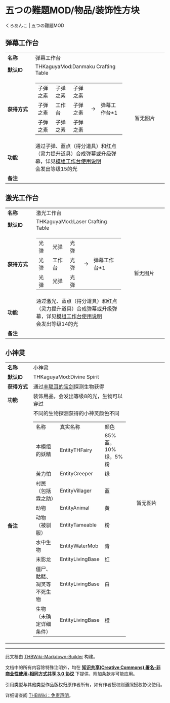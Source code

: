 # 五つの難題MOD/物品/装饰性方块

<!-- source html: G:\repos\THBWiki-Markdown-Builder\THBWikiMarkdown\Temp\main\4\47\ns0%3A%E4%BA%94%E3%81%A4%E3%81%AE%E9%9B%A3%E9%A1%8CMOD%2F%E7%89%A9%E5%93%81%2F%E8%A3%85%E9%A5%B0%E6%80%A7%E6%96%B9%E5%9D%97.html -->

くろあんこ | 五つの難題MOD

## 弹幕工作台

<table>
<tbody><tr><td style="width:120px;padding-left:7px;"><b>名称</b></td><td width="350">弹幕工作台</td><td rowspan="7" width="190"><center>暂无图片</center></td></tr>
<tr><td style="width:120px;padding-left:7px;"><b>默认ID</b></td><td>THKaguyaMod:Danmaku Crafting Table</td></tr><tr><td style="width:120px;padding-left:7px;"><b>获得方式</b></td><td><table>
<tbody><tr>
<td>子弹之素</td><td>子弹之素</td><td>子弹之素</td>
</tr>
<tr>
<td>子弹之素</td><td>工作台</td><td>子弹之素</td><td>→</td><td>弹幕工作台*1</td>
</tr>
<tr>
<td>子弹之素</td><td>子弹之素</td><td>子弹之素</td>
</tr>
</tbody></table></td></tr><tr><td style="width:120px;padding-left:7px;"><b>功能</b></td><td>通过子弹、蓝点（得分道具）和红点（灵力提升道具）合成弹幕或升级弹幕，详见<a href="./五つの難題MOD-工作台说明.md" title="五つの難題MOD/工作台说明">模组工作台使用说明</a><br>
会发出等级15的光</td></tr><tr><td style="width:120px;padding-left:7px;"><b>备注</b></td><td></td></tr></tbody></table>


## 激光工作台

<table>
<tbody><tr><td style="width:120px;padding-left:7px;"><b>名称</b></td><td width="350">激光工作台</td><td rowspan="7" width="190"><center>暂无图片</center></td></tr>
<tr><td style="width:120px;padding-left:7px;"><b>默认ID</b></td><td>THKaguyaMod:Laser Crafting Table</td></tr><tr><td style="width:120px;padding-left:7px;"><b>获得方式</b></td><td><table>
<tbody><tr>
<td>光弹</td><td>光弹</td><td>光弹</td>
</tr>
<tr>
<td>光弹</td><td>工作台</td><td>光弹</td><td>→</td><td>弹幕工作台*1</td>
</tr>
<tr>
<td>光弹</td><td>光弹</td><td>光弹</td>
</tr>
</tbody></table></td></tr><tr><td style="width:120px;padding-left:7px;"><b>功能</b></td><td>通过激光、蓝点（得分道具）和红点（灵力提升道具）合成弹幕或升级弹幕，详见<a href="./五つの難題MOD-工作台说明.md" title="五つの難題MOD/工作台说明">模组工作台使用说明</a><br>
会发出等级14的光</td></tr><tr><td style="width:120px;padding-left:7px;"><b>备注</b></td><td></td></tr></tbody></table>


## 小神灵

<table>
<tbody><tr><td style="width:120px;padding-left:7px;"><b>名称</b></td><td width="350">小神灵</td><td rowspan="7" width="190"><center>暂无图片</center></td></tr>
<tr><td style="width:120px;padding-left:7px;"><b>默认ID</b></td><td>THKaguyaMod:Divine Spirit</td></tr><tr><td style="width:120px;padding-left:7px;"><b>获得方式</b></td><td>通过<a href="./五つの難題MOD-物品-战斗用品.md" title="五つの難題MOD/物品/战斗用品">丰聪耳的宝剑</a>探测生物获得</td></tr><tr><td style="width:120px;padding-left:7px;"><b>功能</b></td><td>装饰用品，会发出等级8的光，生物可以穿过</td></tr><tr><td style="width:120px;padding-left:7px;"><b>备注</b></td><td>不同的生物探测获得的小神灵颜色不同<br>
<table>
<tbody><tr>
<td>名称</td><td>真实名称</td><td>颜色</td>
</tr>
<tr>
<td>本模组的妖精</td><td>EntityTHFairy</td><td>85%蓝，10%绿，5%粉</td>
</tr>
<tr>
<td>苦力怕</td><td>EntityCreeper</td><td>绿</td>
</tr>
<tr>
<td>村民（包括霖之助）</td><td>EntityVillager</td><td>蓝</td>
</tr>
<tr>
<td>动物</td><td>EntityAnimal</td><td>黄</td>
</tr>
<tr>
<td>动物（被驯服）</td><td>EntityTameable</td><td>粉</td>
</tr>
<tr>
<td>水中生物</td><td>EntityWaterMob</td><td>青</td>
</tr>
<tr>
<td>末影龙</td><td>EntityLivingBase</td><td>红</td>
</tr>
<tr>
<td>僵尸、骷髅、凋灵等不死生物</td><td>EntityLivingBase</td><td>白</td>
</tr>
<tr>
<td>生物（未确定详细条件）</td><td>EntityLivingBase</td><td>橙</td>
</tr>
</tbody></table></td></tr></tbody></table>






---

此文档由 [THBWiki-Markdown-Builder](https://github.com/Delsin-Yu/THBWiki-Markdown-Builder) 构建。

文档中的所有内容除特殊注明外，均在 [**知识共享(Creative Commons) 署名-非商业性使用-相同方式共享 3.0 协议**](https://creativecommons.org/licenses/by-sa/3.0/deed.zh-hans) 下提供，附加条款亦可能应用。

引用类型与其他类型作品版权归原作者所有，如有作者授权则遵照授权协议使用。

详细请查阅 [THBWiki：免责声明](https://thbwiki.cc/THBWiki:%E5%85%8D%E8%B4%A3%E5%A3%B0%E6%98%8E)。

